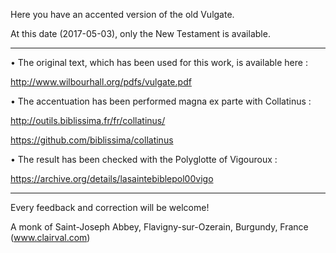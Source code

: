 Here you have an accented version of the old Vulgate.

At this date (2017-05-03), only the New Testament is available.

------------

• The original text, which has been used for this work, is available here :

http://www.wilbourhall.org/pdfs/vulgate.pdf

• The accentuation has been performed magna ex parte with Collatinus :

http://outils.biblissima.fr/fr/collatinus/

https://github.com/biblissima/collatinus

• The result has been checked with the Polyglotte of Vigouroux :

https://archive.org/details/lasaintebiblepol00vigo

------------

Every feedback and correction will be welcome!

A monk of Saint-Joseph Abbey, Flavigny-sur-Ozerain, Burgundy, France (www.clairval.com)

